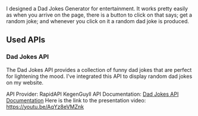 I designed a Dad Jokes Generator for entertainment. It works pretty easily as when you arrive on the page, there is a button to click on that says; get a random joke; and whenever you click on it a random dad joke is produced.
## Used APIs

### Dad Jokes API
The Dad Jokes API provides a collection of funny dad jokes that are perfect for lightening the mood. I've integrated this API to display random dad jokes on my website.

API Provider: RapidAPI KegenGuyll
API Documentation: [Dad Jokes API Documentation](https://rapidapi.com/dad-jokes/api/dad-jokes)
Here is the link to the presentation video: https://youtu.be/AqYz8eVMZnk
